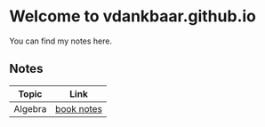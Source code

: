 # Welcome to vdankbaar.github.io
You can find my notes here.

## Notes
|Topic|Link|
|:---:|:---:|
|Algebra|[book notes](https://vdankbaar.github.io/algebra-notes)|